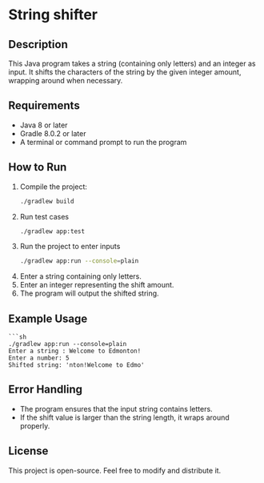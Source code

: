 # String shifter


## Description
This Java program takes a string (containing only letters) and an integer as input. It shifts the characters of the string by the given integer amount, wrapping around when necessary.

## Requirements
- Java 8 or later
- Gradle 8.0.2 or later 
- A terminal or command prompt to run the program


## How to Run
1. Compile the project:
   ```sh
   ./gradlew build

2. Run test cases
    ```sh
    ./gradlew app:test

3. Run the project to enter inputs
    ```sh
    ./gradlew app:run --console=plain

4. Enter a string containing only letters.
5. Enter an integer representing the shift amount.
6. The program will output the shifted string.

## Example Usage

    ```sh
    ./gradlew app:run --console=plain
    Enter a string : Welcome to Edmonton!
    Enter a number: 5
    Shifted string: 'nton!Welcome to Edmo'

## Error Handling
* The program ensures that the input string contains  letters.
* If the shift value is larger than the string length, it wraps around properly.

## License
This project is open-source. Feel free to modify and distribute it.